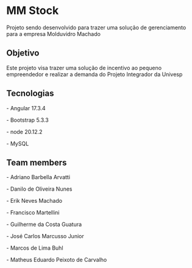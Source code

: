 # MM Stock

<p>Projeto sendo desenvolvido para trazer uma solução de gerenciamento para a empresa Molduvidro Machado</p>

## Objetivo
<p>Este projeto visa trazer uma solução de incentivo ao pequeno empreendedor e realizar a demanda do Projeto Integrador da Univesp</p>

## Tecnologias
<p>- Angular 17.3.4</p>
<p>- Bootstrap 5.3.3</p>
<p>- node 20.12.2</p>
<p>- MySQL</p>

## Team members
<p>- Adriano Barbella Arvatti</p>
<p>- Danilo de Oliveira Nunes</p>
<p>- Erik Neves Machado</p>
<p>- Francisco Martellini</p>
<p>- Guilherme da Costa Guatura</p>
<p>- José Carlos Marcusso Junior</p>
<p>- Marcos de Lima Buhl</p>
<p>- Matheus Eduardo Peixoto de Carvalho</p>